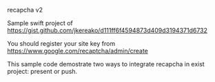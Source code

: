 recapcha v2 

Sample swift project of
https://gist.github.com/jkereako/d111ff6f4594873d409d3194371d6732

You should register your site key from 
https://www.google.com/recaptcha/admin/create

This sample code demostrate two ways to integrate recapcha in exist project:
present or push.
